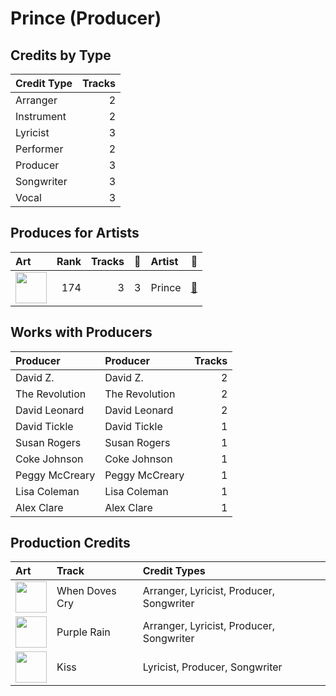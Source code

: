 # Prince (Producer)

## Credits by Type

| Credit Type | Tracks |
|:---|---:|
| Arranger | 2 |
| Instrument | 2 |
| Lyricist | 3 |
| Performer | 2 |
| Producer | 3 |
| Songwriter | 3 |
| Vocal | 3 |

## Produces for Artists

| Art | Rank | Tracks | 💚 | Artist | 🔗 |
|:---|---:|---:|---:|:---|:---|
| <img src="https://i.scdn.co/image/ab6761610000e5ebeaca358712b3fe4ed9814640" alt="" width="50" /> | 174 | 3 | 3 | Prince | [🔗](https://open.spotify.com/artist/5a2EaR3hamoenG9rDuVn8j) |

## Works with Producers

| Producer | Producer | Tracks |
|:---|:---|---:|
| David Z. | David Z. | 2 |
| The Revolution | The Revolution | 2 |
| David Leonard | David Leonard | 2 |
| David Tickle | David Tickle | 1 |
| Susan Rogers | Susan Rogers | 1 |
| Coke Johnson | Coke Johnson | 1 |
| Peggy McCreary | Peggy McCreary | 1 |
| Lisa Coleman | Lisa Coleman | 1 |
| Alex Clare | Alex Clare | 1 |

## Production Credits

| Art | Track | Credit Types |
|:---|:---|:---|
| <img src="https://i.scdn.co/image/ab67616d0000b273d52bfb90ee8dfeda8378b99b" alt="" width="50" /> | When Doves Cry | Arranger, Lyricist, Producer, Songwriter |
| <img src="https://i.scdn.co/image/ab67616d0000b273d52bfb90ee8dfeda8378b99b" alt="" width="50" /> | Purple Rain | Arranger, Lyricist, Producer, Songwriter |
| <img src="https://i.scdn.co/image/ab67616d0000b27323cc0f0a925845a3de4aca38" alt="" width="50" /> | Kiss | Lyricist, Producer, Songwriter |